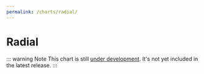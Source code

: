 ```yaml
---
permalink: /charts/radial/
---
```


# Radial <Badge type="warning" vertical="top" text="Under Development" />

::: warning Note
This chart is still [under development](/development/roadmap/). It's not yet included in the latest release.
:::
